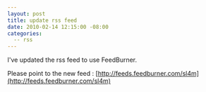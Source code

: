 ```yaml
---
layout: post
title: update rss feed
date: 2010-02-14 12:15:00 -08:00
categories:
  -- rss
---
```


I've updated the rss feed to use FeedBurner.

Please point to the new feed : [http://feeds.feedburner.com/sl4m](http://feeds.feedburner.com/sl4m)
